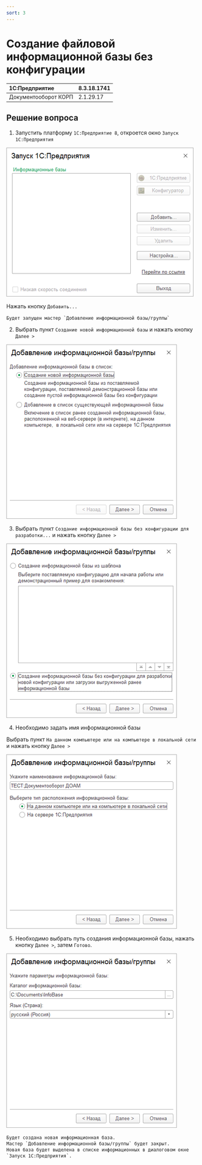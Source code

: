```yaml
---
sort: 3
---
```


# Создание файловой информационной базы без конфигурации

|1C:Предприятие|8.3.18.1741
|:--- |:--- 
|Документооборот КОРП|2.1.29.17

## Решение вопроса

1. Запустить платформу `1С:Предприятие 8`, откроется окно `Запуск 1С:Предприятия`  

![Окно Запуск 1С](images/start_0_0.png)

Нажать кнопку `Добавить...`
``` note
Будет запущен мастер `Добавление информационной базы/группы`
```

2. Выбрать пункт `Создание новой информационной базы` и нажать кнопку `Далее >`

![Создание новой базы](images/start_1_0.png)

3. Выбрать пункт `Создание информационной базы без конфигурации для разработки...` и нажать кнопку `Далее >`

![Создание базы для разработки](images/start_1_1.png)

4. Необходимо задать имя информационной базы

Выбрать пункт `На данном компьютере или на компьютере в локальной сети` и нажать кнопку `Далее >`

![Имя базы](images/start_1_2.png)

5. Необходимо выбрать путь создания информационной базы, нажать кнопку `Далее >`, затем `Готово`.

![Путь к базе](images/start_1_3.png)

``` note
Будет создана новая информационная база.  
Мастер `Добавление информационной базы/группы` будет закрыт.  
Новая база будет выделена в списке информационных в диалоговом окне `Запуск 1С:Предприятия`.
```

